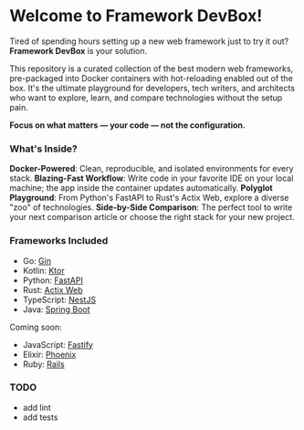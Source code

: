 # Welcome to Framework DevBox!

Tired of spending hours setting up a new web framework just to try it out? **Framework DevBox** is your solution.

This repository is a curated collection of the best modern web frameworks, pre-packaged into Docker containers with hot-reloading enabled out of the box. It's the ultimate playground for developers, tech writers, and architects who want to explore, learn, and compare technologies without the setup pain.

**Focus on what matters — your code — not the configuration.**

### What's Inside?

**Docker-Powered**: Clean, reproducible, and isolated environments for every stack.
**Blazing-Fast Workflow**: Write code in your favorite IDE on your local machine; the app inside the container updates automatically.
**Polyglot Playground**: From Python's FastAPI to Rust's Actix Web, explore a diverse "zoo" of technologies.
**Side-by-Side Comparison**: The perfect tool to write your next comparison article or choose the right stack for your new project.

### Frameworks Included

- Go: [Gin](https://github.com/gin-gonic/gin)
- Kotlin: [Ktor](https://github.com/ktorio/ktor)
- Python: [FastAPI](https://github.com/fastapi/fastapi)
- Rust: [Actix Web](https://github.com/actix/actix-web)
- TypeScript: [NestJS](https://github.com/nestjs/nest)
- Java: [Spring Boot](https://github.com/spring-projects/spring-boot)

Coming soon:
- JavaScript: [Fastify](https://github.com/fastify/fastify)
- Elixir: [Phoenix](https://github.com/phoenixframework/phoenix)
- Ruby: [Rails](https://github.com/rails/rails)

### TODO

- add lint
- add tests
